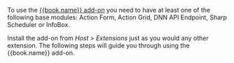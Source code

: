 

To use the [{{book.name}} add-on]({{book.productPage}}) you need to have at least one of the following base modules: Action Form, Action Grid, DNN API Endpoint, Sharp Scheduler or InfoBox.

Install the add-on from *Host > Extensions* just as you would any other extension. The following steps will guide you through using the {{book.name}} add-on. 
